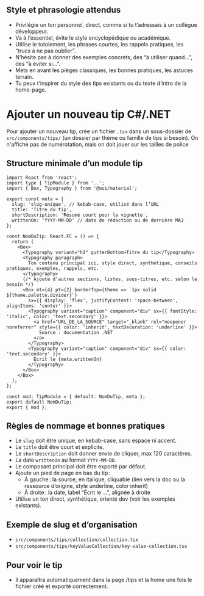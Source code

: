 ## Style et phrasologie attendus

- Privilégie un ton personnel, direct, comme si tu t’adressais à un collègue développeur.
- Va à l’essentiel, évite le style encyclopédique ou académique.
- Utilise le tutoiement, les phrases courtes, les rappels pratiques, les “trucs à ne pas oublier”.
- N’hésite pas à donner des exemples concrets, des “à utiliser quand…”, des “à éviter si…”.
- Mets en avant les pièges classiques, les bonnes pratiques, les astuces terrain.
- Tu peux t’inspirer du style des tips existants ou du texte d’intro de la home-page.

# Ajouter un nouveau tip C#/.NET

Pour ajouter un nouveau tip, crée un fichier `.tsx` dans un sous-dossier de `src/components/tips/` (un dossier par thème ou famille de tips si besoin).
On n'affiche pas de numérotation, mais on doit jouer sur les tailles de police

## Structure minimale d’un module tip

```tsx
import React from 'react';
import type { TipModule } from '..';
import { Box, Typography } from '@mui/material';

export const meta = {
  slug: 'slug-unique', // kebab-case, utilisé dans l’URL
  title: 'Titre du tip',
  shortDescription: 'Résumé court pour la vignette',
  writtenOn: 'YYYY-MM-DD' // date de rédaction ou de dernière MAJ
};

const NomDuTip: React.FC = () => {
  return (
    <Box>
      <Typography variant="h2" gutterBottom>Titre du tip</Typography>
      <Typography paragraph>
        Ton contenu principal ici, style direct, synthétique, conseils pratiques, exemples, rappels, etc.
      </Typography>
      {/* Ajoute d’autres sections, listes, sous-titres, etc. selon le besoin */}
      <Box mt={4} pt={2} borderTop={theme => `1px solid ${theme.palette.divider}`}
        sx={{ display: 'flex', justifyContent: 'space-between', alignItems: 'center' }}>
        <Typography variant="caption" component="div" sx={{ fontStyle: 'italic', color: 'text.secondary' }}>
          <a href="URL_DE_LA_SOURCE" target="_blank" rel="noopener noreferrer" style={{ color: 'inherit', textDecoration: 'underline' }}>
            Source : documentation .NET
          </a>
        </Typography>
        <Typography variant="caption" component="div" sx={{ color: 'text.secondary' }}>
          Écrit le {meta.writtenOn}
        </Typography>
      </Box>
    </Box>
  );
};

const mod: TipModule = { default: NomDuTip, meta };
export default NomDuTip;
export { mod };
```

## Règles de nommage et bonnes pratiques
- Le `slug` doit être unique, en kebab-case, sans espace ni accent.
- Le `title` doit être court et explicite.
- Le `shortDescription` doit donner envie de cliquer, max 120 caractères.
- La date `writtenOn` au format `YYYY-MM-DD`.
- Le composant principal doit être exporté par défaut.
- Ajoute un pied de page en bas du tip :
  - À gauche : la source, en italique, cliquable (lien vers la doc ou la ressource d’origine, style underline, color inherit)
  - À droite : la date, label “Écrit le …”, alignée à droite
- Utilise un ton direct, synthétique, orienté dev (voir les exemples existants).

## Exemple de slug et d’organisation
- `src/components/tips/collection/collection.tsx`
- `src/components/tips/keyValueCollection/key-value-collection.tsx`

## Pour voir le tip
- Il apparaîtra automatiquement dans la page /tips et la home une fois le fichier créé et exporté correctement.
